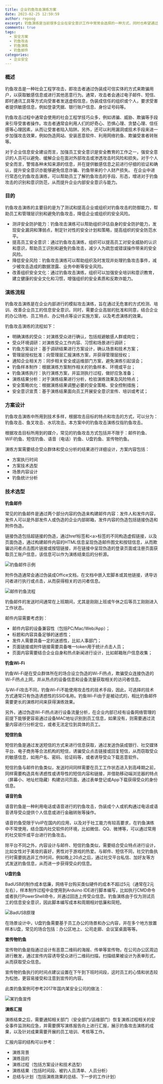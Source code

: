 ```yaml
---
title: 企业钓鱼攻击演练方案
date: 2023-02-25 12:59:59
author: repoog
excerpt: 钓鱼演练是当前很多企业在安全意识工作中常常会选择的一种方式，同时也希望通过这种方式来检验公司人员的安全意识和能力。本文介绍的是企业钓鱼攻击演练中会涉及到的设计思路、攻击方法，但不涉及具体的技术细节和方案。
comments: true
tags:
  - 安全方案
  - 钓鱼攻击
  - 钓鱼演练
  - 钓鱼邮件
categories:
  - 企业安全
---
```


### **概述**

钓鱼攻击是一种社会工程学攻击，即攻击者通过伪装成可信实体的方式来欺骗用户，以获取敏感信息或进行其他恶意行为。通常，攻击者会通过电子邮件、短信、即时通讯工具等方式向受害者发送虚假信息，伪装成信任的组织或个人，要求受害者提供敏感信息，例如登录凭据、银行账户信息、身份证号码等。

钓鱼攻击过程中通常会使用的社会工程学技巧众多，例如诱骗、威胁、欺骗等手段来引导受害者操作。攻击者通常会利用人们的好奇心、恐惧心理、贪婪心理、信任感等心理因素，从而让受害者陷入陷阱。另外，还可以利用漏洞或技术手段来进一步加强攻击效果，例如伪造网站、安装恶意软件、利用网络钓鱼、欺骗受害者转账等。

对于企业信息安全建设而言，加强员工安全意识是安全教育的工作之一，强安全意识的人员可以避免、缓解企业在面对外部攻击或渗透攻击时风险和损失。对于个人安全而言，警惕各种未知来源的信息，并在提供敏感信息之前进行仔细的验证和确认，提升安全意识亦能够避免信息诈骗、钓鱼带来的个人财产损失。 在企业中进行常态化钓鱼攻击演练，可以帮助员工了解钓鱼攻击的手段、形态，增进对于钓鱼攻击的识别和意识防范，从而提升企业内部安全意识与能力。

### **目的**

钓鱼攻击演练的主要目的是为了测试和提高企业或组织对钓鱼攻击的防御能力，帮助员工和管理层识别和避免钓鱼攻击，降低企业或组织的安全风险。

* 测评安全防护能力：钓鱼攻击演练可以帮助组织评估自身的安全防护能力，发现安全漏洞和薄弱点，制定针对性的安全计划和策略，提高组织的安全防范水平。
* 提高员工安全意识：通过钓鱼攻击演练，组织可以提高员工对安全威胁的认识和意识，帮助员工识别和避免钓鱼攻击，减少人为疏忽或错误操作带来的安全风险。
* 降低安全风险：钓鱼攻击演练可以帮助组织及时发现并处理钓鱼攻击事件，减少被攻击造成的数据泄露、业务中断等安全风险。
* 改善组织安全文化：通过钓鱼攻击演练，组织可以加强安全培训和意识教育，建立健康的安全文化和习惯，增强组织的安全素质和反欺诈能力。

### **演练流程**

钓鱼攻击演练是在企业内部进行的模拟攻击演练，旨在通过无危害的方式检测、培训、改善企业员工的信息安全意识。同时，需要企业高层的批准和同意，结合企业的办公场地、员工特点、办公特点等设计实施方案，以及考虑演练的效果。

钓鱼攻击演练的流程如下：

* 明确演练的受众：对演练受众进行确认，包括规避敏感人群或岗位；
* 受众环境调研：对演练受众工作内容、习惯和场景进行调研；
* 钓鱼方案设计：基于调研结果进行方案设计，确认场景和技术方案；
* 管理层授权批准：向管理层汇报演练方案，并获得管理层授权；
* 通知企业相关方：同步相关安全或运维部门方案，避免演练引起误会；
* 钓鱼样本制作：根据演练方案制作相关的钓鱼样本、环境或平台；
* 钓鱼演练执行：执行演练方案，并监测执行过程，做好应急准备；
* 演练结果分析：对于演练结果进行分析，检验演练效果及风险特点；
* 安全策略优化：根据演练结果调整必要的安全策略、安全控制措施；
* 安全意识宣贯：基于演练结果面向员工开展安全意识宣传、培训或考试；

### **方案设计**

钓鱼攻击演练中所用到技术多样，根据攻击目标的特点和攻击的方式，可以分为：钓鱼攻击、鱼叉攻击、水坑攻击。本方案中的钓鱼攻击演练仅指钓鱼攻击。

根据攻击目标所用到的媒介，常见的钓鱼攻击方式包括并不限于：邮件钓鱼、WiFi钓鱼、短信钓鱼、语音（电话）钓鱼、U盘钓鱼、宣传物钓鱼。

演练方案需要结合受众群体和受众分析的结果进行详细设计，方案内容包括：

* 方案执行时间
* 方案技术选型
* 场景内容设计
* 钓鱼统计分析

### **技术选型**

**钓鱼邮件**

常见的钓鱼邮件是通过两个部分内容的伪造来构建邮件内容：发件人和发件内容，发件人可以是外部发件人或伪造的企业内部邮箱，发件内容的伪造包括链接伪造和附件伪造。

链接伪造包括超链接的伪造，通过href标签和\<a\>标签的不同构造虚假链接，以及页面伪造，通过构建邮件内容的HTML信息呈现伪造邮件图文和按钮信息，从而欺骗访问者点击图片链接或按钮链接，并在链接中呈现伪造的登录页面或注册页面获取员工账户信息，该信息可以作为演练结束后的分析源。

![钓鱼邮件示例](images/2023/02/phishing-mail.png '钓鱼邮件示例')

附件伪造通常会通过伪装成Office文档，在文档中嵌入宏脚本或其他链接，诱导访问者进行执行或点击，从而获得相关的访问者信息。

![邮件钓鱼流程](images/2023/02/phishing-mail-attach.png '邮件钓鱼流程')

钓鱼邮件的发送时间通常在上班期间，尤其是刚刚上班或午休之后等员工刚刚进入工作状态。

邮件内容需要考虑到：

* 邮件内容的设备兼容性（包括PC/Mac/Web/App）；
* 标题和内容具备足够的迷惑性；
* 发件人需要具备一定的迷惑性，比如人事部门；
* 页面链接或附件链接需要具备唯一token用于统计点击人员；
* 页面内容需要结合企业自身和热点新闻进行设计，比如邮箱账户信息收集；

**钓鱼Wi-Fi**

钓鱼Wi-Fi是在受众群体所在的场合设立伪造的Wi-Fi热点，欺骗受众连接伪造的Wi-Fi热点上网，并从热点的设备信息和设备流量获取相关的访问者信息。

与Wi-Fi攻击不同，钓鱼Wi-Fi不能使用攻击性的技术手段，因此，可选择的技术方式通常只有伪造诱惑性的SSID名称。钓鱼Wi-Fi由于是被动式的，相比钓鱼邮件需要更长的演练时间来获得演练效果。

另外，通过伪造Wi-Fi热点进行设备流量分析，在企业内部已经有设备网络管理的前提下能够更容易通过设备MAC地址识别到员工信息，如果没有，则需要通过流量内容进行分析定位，或者无法定位到具体的员工。

**短信钓鱼**

短信钓鱼是通过发送短信的方式来进行信息获取，通过发送伪装成银行、社交媒体平台、电子商务等合法机构的短信，诱骗受众点击链接或回复短信，从而窃取受众的敏感信息，如用户名、密码、验证码等，或者诱导受众下载恶意软件。

短信钓鱼与邮件钓鱼类似，发送时间同样需要在员工工作状态进入到高峰期之前，同样需要构造具有诱惑性或诱导性的短信内容和链接，并借助移动端浏览器的特点（屏幕小、地址栏隐藏）构建访问页面，通过表单登记或App下载获得受众的身份信息。

**语音钓鱼**

语音钓鱼是一种利用电话或语音进行的钓鱼攻击，伪装成个人或机构通过电话或语音诱导受众提供个人信息或进行金融转账等操作。

语音钓鱼受限于VoIP在国内的应用，以及对于社工能力有较高要求，在钓鱼演练中不常使用，结合国内社交软件的环境，比如微信、QQ、微博等，可以通过常用的社交软件或平台进行钓鱼攻击。

除平台不同之外，内容设计与邮件、短信钓鱼类似，需要结合受众特点进行设计，比如女性对于美妆的喜好，男性对于游戏的热爱。与邮件、短信不同，社交钓鱼执行时需要挑选非工作时间，例如晚上20点之后，通过社交平台私信、加好友等方式发送钓鱼信息，从而进一步获得受众的信息。

**U盘钓鱼**

BadUSB的制作成本低廉，网络平台购买类似硬件的成本不超过5元（通常在2元左右），样本制作过程中会使用到Arduino IDE进行脚本编写，比如执行CMD命令或者执行PowerShell命令，并通过回连上传受众信息。钓鱼演练由于仅为测试员工的信息安全意识，因此脚本编写成本和周期相对低廉和简短。

![BadUSB原理](images/2023/02/phishing-badusb.png 'BadUSB原理')

在场景设计中，U盘钓鱼需要基于员工办公的场景和办公内容，并在多个地方放置样本U盘，常见的场合包括：办公区地上、公司走廊、会议室桌面等等。

**宣传物钓鱼**

宣传物钓鱼是指通过设计有恶意二维码的海报、传单等宣传物，在公司办公区周边进行散发，通过宣传内容诱导受众进行二维码扫描，扫描结果被设计为表单形式，从而获取受众信息。

宣传物钓鱼执行的时间点建议设置在下午到下班时间段，这时员工的心情和状态较为松弛，更容易接受和注意到宣传的内容。

此类钓鱼案例可参考2017年国内某安全公司的做法：

![某钓鱼宣传](images/2023/02/phishing-poster.png '某钓鱼宣传')

**演练汇报**

演练结束之后，需要通知相关部门（安全部门/运维部门）恢复演练过程相关的安全事件监测和应急，并需要撰写演练报告向上进行汇报，展示钓鱼攻击演练的成果，以及针对成果需要开展的员工培训、考核等工作。

汇报内容的结构可以参考：

* 演练背景
* 演练目的
* 演练过程（包括方案设计和技术选型）
* 演练结果（包括时间段、被钓人员清单、人员分析）
* 总结与计划（包括演练效果的总结、下一步的工作计划）